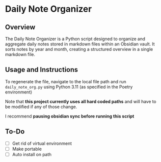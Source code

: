 # Daily Note Organizer

## Overview
The Daily Note Organizer is a Python script designed to organize and aggregate daily notes stored in markdown files within an Obsidian vault. It sorts notes by year and month, creating a structured overview in a single markdown file.

## Usage and Instructions
To regenerate the file, navigate to the local file path and run `daily_note_org.py` using Python 3.11 (as specified in the Poetry environment)

Note that **this project currently uses all hard coded paths** and will have to be modified if any of those change.

I recommend **pausing obsidian sync before running this script**

## To-Do
- [ ] Get rid of virtual environment
- [ ] Make portable
- [ ] Auto install on path